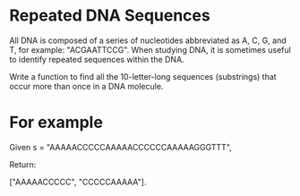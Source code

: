 # Repeated DNA Sequences
All DNA is composed of a series of nucleotides abbreviated as A, C, G, and T,
for example: "ACGAATTCCG". When studying DNA, it is sometimes useful to identify
repeated sequences within the DNA.

Write a function to find all the 10-letter-long sequences (substrings) that
occur more than once in a DNA molecule.

# For example

Given s = "AAAAACCCCCAAAAACCCCCCAAAAAGGGTTT",

Return:

["AAAAACCCCC", "CCCCCAAAAA"].
